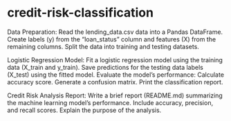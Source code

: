 # credit-risk-classification

Data Preparation:
Read the lending_data.csv data into a Pandas DataFrame.
Create labels (y) from the “loan_status” column and features (X) from the remaining columns.
Split the data into training and testing datasets.

Logistic Regression Model:
Fit a logistic regression model using the training data (X_train and y_train).
Save predictions for the testing data labels (X_test) using the fitted model.
Evaluate the model’s performance:
Calculate accuracy score.
Generate a confusion matrix.
Print the classification report.

Credit Risk Analysis Report:
Write a brief report (README.md) summarizing the machine learning model’s performance.
Include accuracy, precision, and recall scores.
Explain the purpose of the analysis.
